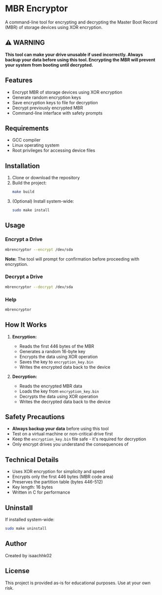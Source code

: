 # MBR Encryptor

A command-line tool for encrypting and decrypting the Master Boot Record (MBR) of storage devices using XOR encryption.

## ⚠️ WARNING

**This tool can make your drive unusable if used incorrectly. Always backup your data before using this tool. Encrypting the MBR will prevent your system from booting until decrypted.**

## Features

- Encrypt MBR of storage devices using XOR encryption
- Generate random encryption keys
- Save encryption keys to file for decryption
- Decrypt previously encrypted MBR
- Command-line interface with safety prompts

## Requirements

- GCC compiler
- Linux operating system
- Root privileges for accessing device files

## Installation

1. Clone or download the repository
2. Build the project:
   ```bash
   make build
   ```
3. (Optional) Install system-wide:
   ```bash
   sudo make install
   ```

## Usage

### Encrypt a Drive

```bash
mbrencryptor --encrypt /dev/sda
```

**Note:** The tool will prompt for confirmation before proceeding with encryption.

### Decrypt a Drive

```bash
mbrencryptor --decrypt /dev/sda
```

### Help

```bash
mbrencryptor
```

## How It Works

1. **Encryption:**
   - Reads the first 446 bytes of the MBR
   - Generates a random 16-byte key
   - Encrypts the data using XOR operation
   - Saves the key to `encryption_key.bin`
   - Writes the encrypted data back to the device

2. **Decryption:**
   - Reads the encrypted MBR data
   - Loads the key from `encryption_key.bin`
   - Decrypts the data using XOR operation
   - Writes the decrypted data back to the device

## Safety Precautions

- **Always backup your data** before using this tool
- Test on a virtual machine or non-critical drive first
- Keep the `encryption_key.bin` file safe - it's required for decryption
- Only encrypt drives you understand the consequences of

## Technical Details

- Uses XOR encryption for simplicity and speed
- Encrypts only the first 446 bytes (MBR code area)
- Preserves the partition table (bytes 446-512)
- Key length: 16 bytes
- Written in C for performance

## Uninstall

If installed system-wide:
```bash
sudo make uninstall
```

## Author

Created by isaachhk02

## License

This project is provided as-is for educational purposes. Use at your own risk.
